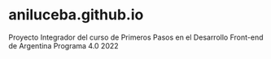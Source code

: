 # aniluceba.github.io
Proyecto Integrador del curso de Primeros Pasos en el Desarrollo Front-end de Argentina Programa 4.0 2022
